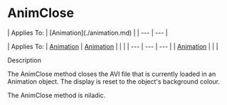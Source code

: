 




<h1 class="heading"><span class="name">AnimClose</span></h1>
| Applies To: | [Animation](./animation.md) |
| --- | ---  |

| Applies To: | [Animation](./animation.md) | [Animation](./animation.md) |  |  |
| --- | --- | ---  |
| [Animation](./animation.md) |  |  |


Description


The AnimClose method closes the AVI file that is currently loaded in an Animation object. The display is reset to the object's background colour.


The AnimClose method is niladic.



